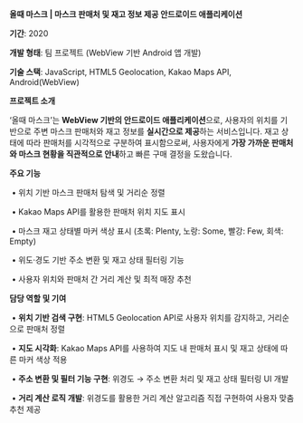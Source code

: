 **올때 마스크 | 마스크 판매처 및 재고 정보 제공 안드로이드 애플리케이션**

**기간**: 2020

**개발 형태**: 팀 프로젝트 (WebView 기반 Android 앱 개발)

**기술 스택**: JavaScript, HTML5 Geolocation, Kakao Maps API, Android(WebView)

**프로젝트 소개**

‘올때 마스크’는 **WebView 기반의 안드로이드 애플리케이션**으로, 사용자의 위치를 기반으로 주변 마스크 판매처와 재고 정보를 **실시간으로 제공**하는 서비스입니다. 재고 상태에 따라 판매처를 시각적으로 구분하여 표시함으로써, 사용자에게 **가장 가까운 판매처와 마스크 현황을 직관적으로 안내**하고 빠른 구매 결정을 도왔습니다.

**주요 기능**

​	•	위치 기반 마스크 판매처 탐색 및 거리순 정렬

​	•	Kakao Maps API를 활용한 판매처 위치 지도 표시

​	•	마스크 재고 상태별 마커 색상 표시 (초록: Plenty, 노랑: Some, 빨강: Few, 회색: Empty)

​	•	위도·경도 기반 주소 변환 및 재고 상태 필터링 기능

​	•	사용자 위치와 판매처 간 거리 계산 및 최적 매장 추천

**담당 역할 및 기여**

​	•	**위치 기반 검색 구현**: HTML5 Geolocation API로 사용자 위치를 감지하고, 거리순으로 판매처 정렬

​	•	**지도 시각화**: Kakao Maps API를 사용하여 지도 내 판매처 표시 및 재고 상태에 따른 마커 색상 적용

​	•	**주소 변환 및 필터 기능 구현**: 위경도 → 주소 변환 처리 및 재고 상태 필터링 UI 개발

​	•	**거리 계산 로직 개발**: 위경도를 활용한 거리 계산 알고리즘 직접 구현하여 사용자 맞춤 추천 제공
